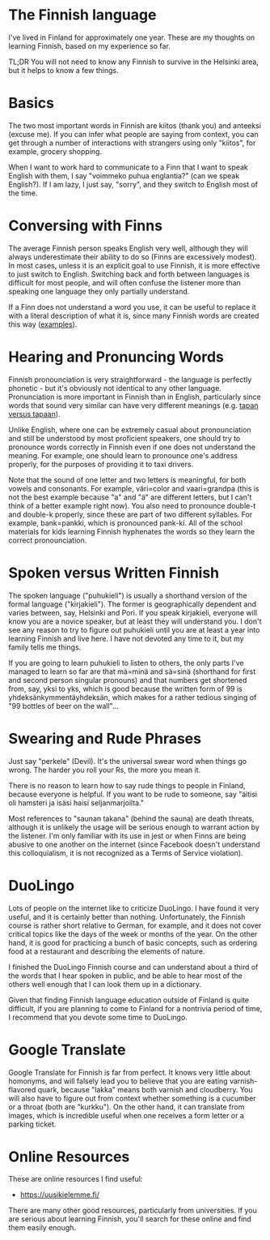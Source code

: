 # The Finnish language

I've lived in Finland for approximately one year.
These are my thoughts on learning Finnish, based on my experience so far.

TL;DR You will not need to know any Finnish to survive in the Helsinki area, but it helps to know a few things.

# Basics

The two most important words in Finnish are kiitos (thank you) and anteeksi (excuse me).
If you can infer what people are saying from context,
you can get through a number of interactions with strangers using only "kiitos",
for example, grocery shopping.

When I want to work hard to communicate to a Finn that I want to speak English with them,
I say "voimmeko puhua englantia?" (can we speak English?).  If I am lazy, I just say, "sorry",
and they switch to English most of the time.

# Conversing with Finns

The average Finnish person speaks English very well, although they will always
underestimate their ability to do so (Finns are excessively modest).
In most cases, unless it is an explicit goal to use Finnish, 
it is more effective to just switch to English.
Switching back and forth between languages is difficult for most people, and will
often confuse the listener more than speaking one language they only partially understand.

If a Finn does not understand a word you use, it can be useful to replace it with a literal
description of what it is, since many Finnish words are created this way
([examples](https://becomingfinnishsite.wordpress.com/2018/08/13/funny-finnish-words-with-literal-translations/)).

# Hearing and Pronuncing Words

Finnish pronounciation is very straightforward - the language is perfectly phonetic - but
it's obviously not identical to any other language.
Pronunciation is more important in Finnish than in English, particularly since 
words that sound very similar can have very different meanings
(e.g. [tapan versus tapaan](https://www.finnishpod101.com/blog/2020/12/11/common-finnish-mistakes/)).

Unlike English, where one can be extremely casual about pronounciation and still be understood
by most proficient speakers, one should try to pronounce words correctly in Finnish
even if one does not understand the meaning.
For example, one should learn to pronounce one's address properly, for the purposes of providing
it to taxi drivers.

Note that the sound of one letter and two letters is meaningful, for both vowels and consonants.
For example, väri=color and vaari=grandpa
(this is not the best example because "a" and "ä" are different letters, but I can't think of a better example right now).
You also need to pronounce double-t and double-k properly, 
since these are part of two different syllables.
For example, bank=pankki, which is pronounced pank-ki.
All of the school materials for kids learning Finnish hyphenates the words so they learn the
correct pronounciation.

# Spoken versus Written Finnish

The spoken language ("puhukieli") is usually a shorthand version of the
formal language ("kirjakieli").  The former is geographically dependent and
varies between, say, Helsinki and Pori.
If you speak kirjakieli, everyone will know you are a novice speaker, but
at least they will understand you.  I don't see any reason to try to figure out
puhukieli until you are at least a year into learning Finnish and live here.
I have not devoted any time to it, but my family tells me things.

If you are going to learn puhukieli to listen to others, the only parts I've managed
to learn so far are that mä=minä and sä=sinä (shorthand for first and second person
singular pronouns) and that numbers get shortened from, say, yksi to yks, which
is good because the written form of 99 is yhdeksänkymmentäyhdeksän, which makes for a
rather tedious singing of "99 bottles of beer on the wall"...

# Swearing and Rude Phrases

Just say "perkele" (Devil).  It's the universal swear word when things go wrong.
The harder you roll your Rs, the more you mean it.

There is no reason to learn how to say rude things to people in Finland, because
everyone is helpful.  If you want to be rude to someone, say
"äitisi oli hamsteri ja isäsi haisi seljanmarjoilta."

Most references to "saunan takana" (behind the sauna) are death threats, although
it is unlikely the usage will be serious enough to warrant action by the listener.
I'm only familiar with its use in jest or when Finns are being abusive to one another on the internet
(since Facebook doesn't understand this colloquialism, it is not recognized as a Terms of Service violation).

# DuoLingo

Lots of people on the internet like to criticize DuoLingo.
I have found it very useful, and it is certainly better than nothing.
Unfortunately, the Finnish course is rather short relative to German, for example,
and it does not cover critical topics like the days of the week or months of the year.
On the other hand, it is good for practicing a bunch of basic concepts, such as
ordering food at a restaurant and describing the elements of nature.

I finished the DuoLingo Finnish course and can understand about a third of the words
that I hear spoken in public, and be able to hear most of the others well enough that
I can look them up in a dictionary.

Given that finding Finnish language education outside of Finland is quite difficult,
if you are planning to come to Finland for a nontrivia period of time, I recommend that 
you devote some time to DuoLingo.

# Google Translate

Google Translate for Finnish is far from perfect.
It knows very little about homonyms, and will falsely lead you to believe that
you are eating varnish-flavored quark, because "lakka" means both varnish and cloudberry.
You will also have to figure out from context whether something is a cucumber or a throat
(both are "kurkku").
On the other hand, it can translate from images, which is incredible useful when one 
receives a form letter or a parking ticket.

# Online Resources

These are online resources I find useful:
* https://uusikielemme.fi/

There are many other good resources, particularly from universities.
If you are serious about learning Finnish, you'll search for these online and find them easily enough.
